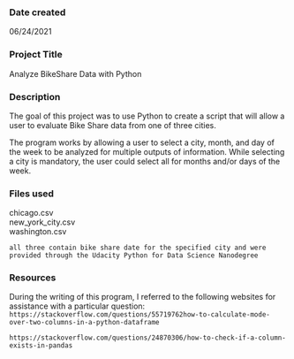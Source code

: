 ### Date created
06/24/2021

### Project Title
Analyze BikeShare Data with Python

### Description
The goal of this project was to use Python to create a script that will allow a user to evaluate Bike Share data from one of three cities.

The program works by allowing a user to select a city, month, and day of the week to be analyzed for multiple outputs of information. While selecting a city is mandatory, the user could select all for months and/or days of the week.

### Files used
chicago.csv  
new_york_city.csv  
washington.csv  

`all three contain bike share date for the specified city and were provided through the Udacity Python for Data Science Nanodegree`

### Resources

During the writing of this program, I referred to the following websites for assistance with a particular question:
`https://stackoverflow.com/questions/55719762how-to-calculate-mode-over-two-columns-in-a-python-dataframe`

`https://stackoverflow.com/questions/24870306/how-to-check-if-a-column-exists-in-pandas`

